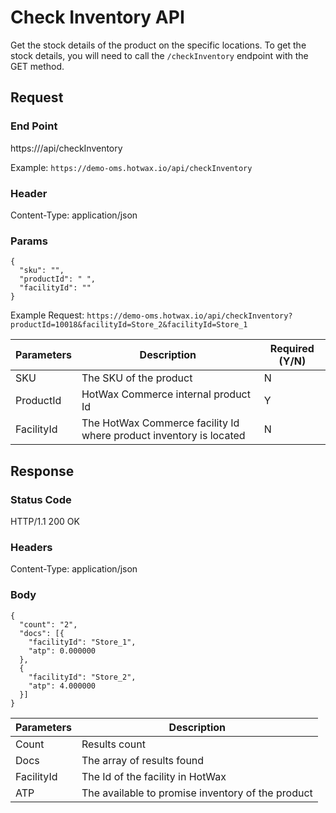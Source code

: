 # Check Inventory API

Get the stock details of the product on the specific locations. To get the stock details, you will need to call the `/checkInventory` endpoint with the GET method. 

## Request

### End Point
https://<host>/api/checkInventory

Example: `https://demo-oms.hotwax.io/api/checkInventory`

### Header
Content-Type: application/json


### Params
```
{
  "sku": "",
  "productId": " ",
  "facilityId": ""
}
```
Example Request: `https://demo-oms.hotwax.io/api/checkInventory?productId=10018&facilityId=Store_2&facilityId=Store_1`

| Parameters | Description | Required (Y/N) |
| --- | --- | --- |
| SKU | The SKU of the product | N |
| ProductId | HotWax Commerce internal product Id | Y |
| FacilityId | The HotWax Commerce facility Id where product inventory is located | N |

## Response

### Status Code
HTTP/1.1 200 OK

### Headers
Content-Type: application/json


### Body
  
```
{
  "count": "2",
  "docs": [{
    "facilityId": "Store_1",
    "atp": 0.000000
  },
  {
    "facilityId": "Store_2",
    "atp": 4.000000
  }]
}
```

| Parameters | Description |
| --- | --- |
| Count | Results count |
| Docs | The array of results found |
| FacilityId | The Id of the facility in HotWax |
| ATP | The available to promise inventory of the product |
